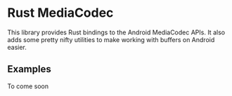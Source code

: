 # Rust MediaCodec
This library provides Rust bindings to the Android MediaCodec APIs. It also adds some pretty nifty utilities to make working with buffers on Android easier.

## Examples
To come soon